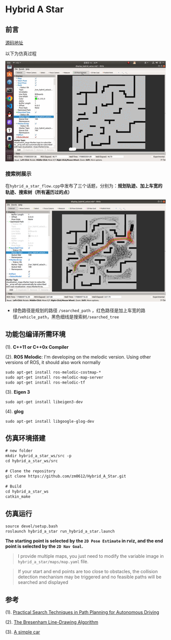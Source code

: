 # Hybrid A Star

## 前言

[源码地址](https://github.com/zm0612/Hybrid_A_Star)

以下为仿真过程

![hybrid_Astar-2024-02-25_16.38.19](../../imgs/hybrid_Astar-2024-02-25_16.38.19.gif)

### 搜索树展示

在`hybrid_a_star_flow.cpp`中发布了三个话题，分别为：**规划轨迹、加上车宽的轨迹、搜索树（所有遍历过的点）**

![image-20240225162859101](../../imgs/image-20240225162859101.png)

- 绿色路径是规划的路径 `/searched_path` ，红色路径是加上车宽的路径`/vehicle_path`，黑色细线是搜索树`/searched_tree`



## 功能包编译所需环境

(1). **C++11 or C++0x Compiler**

(2). **ROS Melodic**: I'm developing on the melodic version. Using other versions of ROS, it should also work normally

```shell
sudo apt-get install ros-melodic-costmap-*
sudo apt-get install ros-melodic-map-server
sudo apt-get install ros-melodic-tf
```

(3). **Eigen 3**

```shell
sudo apt-get install libeigen3-dev
```

(4).  **glog**

```shell
sudo apt-get install libgoogle-glog-dev
```



## 仿真环境搭建

```shell
# new folder
mkdir hybrid_a_star_ws/src -p
cd hybrid_a_star_ws/src

# Clone the repository
git clone https://github.com/zm0612/Hybrid_A_Star.git

# Build
cd hybrid_a_star_ws
catkin_make
```



## 仿真运行

```shell
source devel/setup.bash
roslaunch hybrid_a_star run_hybrid_a_star.launch
```

**The starting point is selected by the `2D Pose Estimate` in rviz, and the end point is selected by the `2D Nav Goal`.**

> I provide multiple maps, you just need to modify the variable image in `hybrid_a_star/maps/map.yaml` file.

> If your start and end points are too close to obstacles, the collision detection mechanism may be triggered and no feasible paths will be searched and displayed



## 参考

(1). [Practical Search Techniques in Path Planning for Autonomous Driving](https://ai.stanford.edu/~ddolgov/papers/dolgov_gpp_stair08.pdf)

(2). [The Bresenham Line-Drawing Algorithm](https://www.cs.helsinki.fi/group/goa/mallinnus/lines/bresenh.html)

(3). [A simple car](http://planning.cs.uiuc.edu/node658.html)
